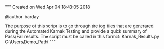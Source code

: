 """
Created on Wed Apr 04 18:43:05 2018

@author: barday

The purpose of this script is to go through the log files that are generated during the Automated Karnak Testing and provide a quick summary of Pass/Fail results.
The script must be called in this format: Karnak_Results.py C:\Users\Demo_Path\ """
